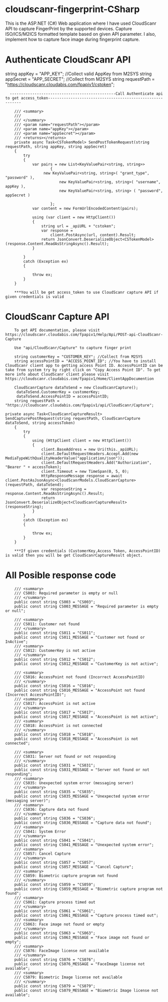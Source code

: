 # cloudscanr-fingerprint-CSharp
This is the  ASP.NET (C#) Web application where I have used CloudScanr API to capture FingerPrint by the supported devices. Capture ISO/ICS/M2ICS formatted template based on given API parameter. I also, implement how to capture face image during fingerprint capture.

# Authenticate CloudScanr API
string appKey = "APP_KEY";  //Collect valid AppKey from M2SYS
string appSecret = "APP_SECRET"; //Collect from M2SYS
string requestPath = "https://cloudscanr.cloudabis.com/fpapiv1/cstoken";

      -----------------------------------------------Call Authenticate api to get access_token----------------------------------------------------------

        /// <summary>
        /// 
        /// </summary>
        /// <param name="requestPath"></param>
        /// <param name="appKey"></param>
        /// <param name="appSecret"></param>
        /// <returns></returns>
        private async Task<CSTokenModel> SendPostTokenRequest(string requestPath, string appKey, string appSecret)
        {
            try
            {
                var pairs = new List<KeyValuePair<string, string>>
                        {
                     new KeyValuePair<string, string>( "grant_type", "password" ),
                            new KeyValuePair<string, string>( "username", appKey ),
                            new KeyValuePair<string, string> ( "password", appSecret )

                        };
                var content = new FormUrlEncodedContent(pairs);

                using (var client = new HttpClient())
                {
                    string url = _apiURL + "cstoken";
                    var response =
                        client.PostAsync(url, content).Result;
                    return JsonConvert.DeserializeObject<CSTokenModel>(response.Content.ReadAsStringAsync().Result);
                }

            }
            catch (Exception ex)
            {

                throw ex;
            }
        }
		
		***You will be get access_token to use CloudScanr capture API if given credentials is valid
		
# CloudScanr Capture API
		To get API documentation, please visit https://cloudscanr.cloudabis.com/fpapiv1/Help/Api/POST-api-CloudScanr-Capture
		
		Use "api/CloudScanr/Capture" to capture finger print
		
		string customerKey = "CUSTOMER_KEY"; //Collect from M2SYS
		string accessPointID = "ACCESS_POINT_ID"; //You have to install CloudScanr client app to getting access Point ID. AccessPointID can be take from system try by right click on "Copy Access Point ID". To get more info about CloudScanr client please visit  https://cloudscanr.cloudabis.com/fpapiv1/Home/ClientAppDocumention
		
		CloudScanrCapture dataToSend = new CloudScanrCapture();
		 dataToSend.CustomerKey = customerKey;
		 dataToSend.AccessPointID = accessPointID;
		string reguestPath = "https://cloudscanr.cloudabis.com/fpapiv1/api/CloudScanr/Capture";
		
	private async Task<CloudScanrCaptureResult> SendCapturePostRequest(string requestPath, CloudScanrCapture dataToSend, string accessToken)
        {
            try
            {
                using (HttpClient client = new HttpClient())
                {
                    client.BaseAddress = new Uri(this._apiURL);
                    client.DefaultRequestHeaders.Accept.Add(new MediaTypeWithQualityHeaderValue("application/json"));
                    client.DefaultRequestHeaders.Add("Authorization", "Bearer " + accessToken);
                    client.Timeout = new TimeSpan(0, 5, 0);
                    HttpResponseMessage response = await client.PostAsJsonAsync<CloudScanrModels.CloudScanrCapture>(requestPath, dataToSend);
                    var responseString = response.Content.ReadAsStringAsync().Result;
                    return JsonConvert.DeserializeObject<CloudScanrCaptureResult>(responseString);
                }
            }
            catch (Exception ex)
            {

                throw ex;
            }
        }	
		
		***If given credentials (CustomerKey,Access Token, AccessPointID) is valid then you will be get CloudScanrCaptureResult object.
# All Posible response code
        /// <summary>
        /// CS003: Required parameter is empty or null
        /// </summary>
        public const string CS003 = "CS003";
        public const string CS003_MESSAGE = "Required parameter is empty or null";

        /// <summary>
        /// CS011: Customer not found
        /// </summary>
        public const string CS011 = "CS011";
        public const string CS011_MESSAGE = "Customer not found or InActive";
        /// <summary>
        /// CS012: CustomerKey is not active
        /// </summary>
        public const string CS012 = "CS012";
        public const string CS012_MESSAGE = "CustomerKey is not active";

        /// <summary>
        /// CS016: AccessPoint not found (Incorrect AccessPointID)
        /// </summary>
        public const string CS016 = "CS016";
        public const string CS016_MESSAGE = "AccessPoint not found (Incorrect AccessPointID)";
        /// <summary>
        /// CS017: AccessPoint is not active
        /// </summary>
        public const string CS017 = "CS017";
        public const string CS017_MESSAGE = "AccessPoint is not active";
        /// <summary>
        /// CS018: AccessPoint is not connected
        /// </summary>
        public const string CS018 = "CS018";
        public const string CS018_MESSAGE = "AccessPoint is not connected";

        /// <summary>
        /// CS031: Server not found or not responding
        /// </summary>
        public const string CS031 = "CS031";
        public const string CS031_MESSAGE = "Server not found or not responding";
        /// <summary>
        /// CS035: Unexpected system error (messaging server)
        /// </summary>
        public const string CS035 = "CS035";
        public const string CS035_MESSAGE = "Unexpected system error (messaging server)";
        /// <summary>
        /// CS036: Capture data not found
        /// </summary>
        public const string CS036 = "CS036";
        public const string CS036_MESSAGE = "Capture data not found";
        /// <summary>
        /// CS041: System Error
        /// </summary>
        public const string CS041 = "CS041";
        public const string CS041_MESSAGE = "Unexpected system error";
        /// <summary>
        /// CS057: Cancel Capture
        /// </summary>
        public const string CS057 = "CS057";
        public const string CS057_MESSAGE = "Cancel Capture";
        /// <summary>
        /// CS059: Biometric capture program not found
        /// </summary>
        public const string CS059 = "CS059";
        public const string CS059_MESSAGE = "Biometric capture program not found";
        /// <summary>
        /// CS061: Capture process timed out
        /// </summary>
        public const string CS061 = "CS061";
        public const string CS061_MESSAGE = "Capture process timed out";
        /// <summary>
        /// CS063: Face image not found or empty
        /// </summary>
        public const string CS063 = "CS063";
        public const string CS063_MESSAGE = "Face image not found or empty";
        /// <summary>
        /// CS076: FaceImage license not available
        /// </summary>
        public const string CS076 = "CS076";
        public const string CS076_MESSAGE = "FaceImage license not available";
        /// <summary>
        /// CS079: Biometric Image license not available
        /// </summary>
        public const string CS079 = "CS079";
        public const string CS079_MESSAGE = "Biometric Image license not available";
		
					

